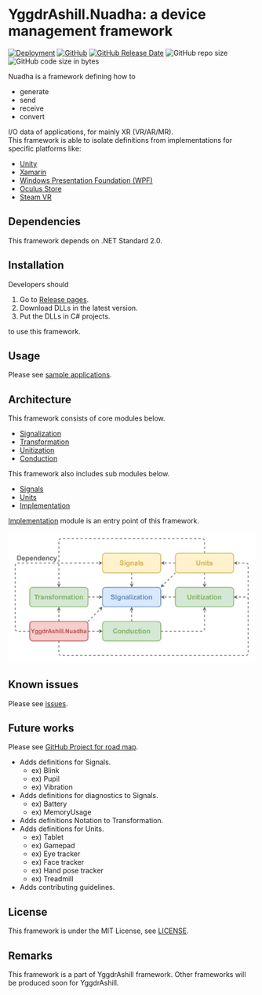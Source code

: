 # YggdrAshill.Nuadha: a device management framework

[![Deployment](https://github.com/do-i-know-it/YggdrAshill.Nuadha/actions/workflows/Deployment.yml/badge.svg)](https://github.com/do-i-know-it/YggdrAshill.Nuadha/actions/workflows/Deployment.yml)
[![GitHub](https://img.shields.io/github/license/do-i-know-it/YggdrAshill.Nuadha)](https://github.com/do-i-know-it/YggdrAshill.Nuadha/blob/main/LICENSE.md)
[![GitHub Release Date](https://img.shields.io/github/release-date/do-i-know-it/YggdrAshill.Nuadha)](https://github.com/do-i-know-it/YggdrAshill.Nuadha/releases)
![GitHub repo size](https://img.shields.io/github/repo-size/do-i-know-it/YggdrAshill.Nuadha)
![GitHub code size in bytes](https://img.shields.io/github/languages/code-size/do-i-know-it/YggdrAshill.Nuadha)

Nuadha is a framework defining how to

- generate
- send
- receive
- convert

I/O data of applications, for mainly XR (VR/AR/MR).  
This framework is able to isolate definitions from implementations for specific platforms like:

- [Unity](https://unity.com/ja)
- [Xamarin](https://docs.microsoft.com/ja-jp/xamarin/get-started/what-is-xamarin)
- [Windows Presentation Foundation (WPF)](https://docs.microsoft.com/ja-jp/visualstudio/designers/getting-started-with-wpf?view=vs-2019)
- [Oculus Store](https://www.oculus.com/)
- [Steam VR](https://store.steampowered.com/steamvr)

## Dependencies

This framework depends on .NET Standard 2.0.

## Installation

Developers should

1. Go to [Release pages](https://github.com/do-i-know-it/YggdrAshill.Nuadha/releases).
1. Download DLLs in the latest version.
1. Put the DLLs in C# projects.

to use this framework.

## Usage

Please see [sample applications](https://github.com/do-i-know-it/YggdrAshill.Nuadha/blob/main/YggdrAshill.Nuadha.Samples).

## Architecture

This framework consists of core modules below.

- [Signalization](./Documentation/Signalization.md)
- [Transformation](./Documentation/Transformation.md)
- [Unitization](./Documentation/Unitization.md)
- [Conduction](./Documentation/Conduction.md)

This framework also includes sub modules below.

- [Signals](./Documentation/Signals.md)
- [Units](./Documentation/Units.md)
- [Implementation](./Documentation/Implementation.md)

[Implementation](./Documentation/Implementation.md) module is an entry point of this framework.

![Image not found.](./Documentation/Resources/FrameworkArchitecture.jpg "Architecture of this framework.")

## Known issues

Please see [issues](https://github.com/do-i-know-it/YggdrAshill.Nuadha/issues).

## Future works

Please see [GitHub Project for road map](https://github.com/do-i-know-it/YggdrAshill.Nuadha/projects/1).

- Adds definitions for Signals.
  - ex) Blink
  - ex) Pupil
  - ex) Vibration
- Adds definitions for diagnostics to Signals.
  - ex) Battery
  - ex) MemoryUsage
- Adds definitions Notation to Transformation.
- Adds definitions for Units.
  - ex) Tablet
  - ex) Gamepad
  - ex) Eye tracker
  - ex) Face tracker
  - ex) Hand pose tracker
  - ex) Treadmill
- Adds contributing guidelines.

## License

This framework is under the MIT License, see [LICENSE](./LICENSE.md).

## Remarks

This framework is a part of YggdrAshill framework.
Other frameworks will be produced soon for YggdrAshill.
